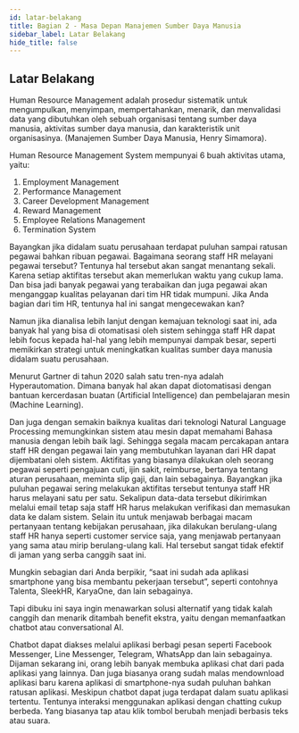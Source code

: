 ```yaml
---
id: latar-belakang
title: Bagian 2 - Masa Depan Manajemen Sumber Daya Manusia
sidebar_label: Latar Belakang
hide_title: false
---
```

## Latar Belakang

Human Resource Management adalah prosedur sistematik untuk mengumpulkan, menyimpan, mempertahankan, menarik, dan menvalidasi data yang dibutuhkan oleh sebuah organisasi tentang sumber daya manusia, aktivitas sumber daya manusia, dan karakteristik unit organisasinya. (Manajemen Sumber Daya Manusia, Henry Simamora).

Human Resource Management System mempunyai 6 buah aktivitas utama, yaitu:

1. Employment Management
2. Performance Management
3. Career Development Management
4. Reward Management
5. Employee Relations Management
6. Termination System

Bayangkan jika didalam suatu perusahaan terdapat puluhan sampai ratusan pegawai bahkan ribuan pegawai. Bagaimana seorang staff HR melayani pegawai tersebut?
Tentunya hal tersebut akan sangat menantang sekali. Karena setiap aktifitas tersebut akan memerlukan waktu yang cukup lama. Dan bisa jadi banyak pegawai yang terabaikan dan juga pegawai akan menganggap kualitas pelayanan dari tim HR tidak mumpuni. Jika Anda bagian dari tim HR, tentunya hal ini sangat mengecewakan kan?

Namun jika dianalisa lebih lanjut dengan kemajuan teknologi saat ini, ada banyak hal yang bisa di otomatisasi oleh sistem sehingga staff HR dapat lebih focus kepada hal-hal yang lebih mempunyai dampak besar, seperti memikirkan strategi untuk meningkatkan kualitas sumber daya manusia didalam suatu perusahaan.

Menurut Gartner di tahun 2020 salah satu tren-nya adalah Hyperautomation. Dimana banyak hal akan dapat diotomatisasi dengan bantuan kercerdasan buatan (Artificial Intelligence) dan pembelajaran mesin (Machine Learning).

Dan juga dengan semakin baiknya kualitas dari teknologi Natural Language Processing memungkinkan sistem atau mesin dapat memahami Bahasa manusia dengan lebih baik lagi. Sehingga segala macam percakapan antara staff HR dengan pegawai lain yang membutuhkan layanan dari HR dapat dijembatani oleh sistem.
Aktifitas yang biasanya dilakukan oleh seorang pegawai seperti pengajuan cuti, ijin sakit, reimburse, bertanya tentang aturan perusahaan, meminta slip gaji, dan lain sebagainya. Bayangkan jika puluhan pegawai sering melakukan aktifitas tersebut tentunya staff HR harus melayani satu per satu. Sekalipun data-data tersebut dikirimkan melalui email tetap saja staff HR harus melakukan verifikasi dan memasukan data ke dalam sistem. Selain itu untuk menjawab berbagai macam pertanyaan tentang kebijakan perusahaan, jika dilakukan berulang-ulang staff HR hanya seperti customer service saja, yang menjawab pertanyaan yang sama atau mirip berulang-ulang kali. Hal tersebut sangat tidak efektif di jaman yang serba canggih saat ini.

Mungkin sebagian dari Anda berpikir, “saat ini sudah ada aplikasi smartphone yang bisa membantu pekerjaan tersebut”, seperti contohnya Talenta, SleekHR, KaryaOne, dan lain sebagainya. 

Tapi dibuku ini saya ingin menawarkan solusi alternatif yang tidak kalah canggih dan menarik ditambah benefit ekstra, yaitu dengan memanfaatkan chatbot atau conversational AI.

Chatbot dapat diakses melalui aplikasi berbagi pesan seperti Facebook Messenger, Line Messenger, Telegram, WhatsApp dan lain sebagainya. Dijaman sekarang ini, orang lebih banyak membuka aplikasi chat dari pada aplikasi yang lainnya. Dan juga biasanya orang sudah malas mendownload aplikasi baru karena aplikasi di smartphone-nya sudah puluhan bahkan ratusan aplikasi. Meskipun chatbot dapat juga terdapat dalam suatu aplikasi tertentu.
Tentunya interaksi menggunakan aplikasi dengan chatting cukup berbeda. Yang biasanya tap atau klik tombol berubah menjadi berbasis teks atau suara.
